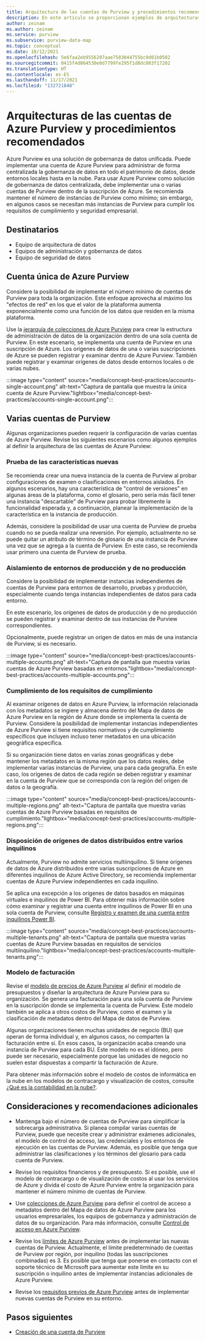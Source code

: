```yaml
---
title: Arquitectura de las cuentas de Purview y procedimientos recomendados
description: En este artículo se proporcionan ejemplos de arquitecturas de las cuentas de Azure Purview y se explican los procedimientos recomendados.
author: zeinam
ms.author: zeinam
ms.service: purview
ms.subservice: purview-data-map
ms.topic: conceptual
ms.date: 10/12/2021
ms.openlocfilehash: 5e6faa2eb9556207aae7583044755bc9d01b0502
ms.sourcegitcommit: 0415f4d064530e0d7799fe295f1d8dc003f17202
ms.translationtype: HT
ms.contentlocale: es-ES
ms.lasthandoff: 11/17/2021
ms.locfileid: "132721848"
---
```

# <a name="azure-purview-accounts-architectures-and-best-practices"></a>Arquitecturas de las cuentas de Azure Purview y procedimientos recomendados  

Azure Purview es una solución de gobernanza de datos unificada. Puede implementar una cuenta de Azure Purview para administrar de forma centralizada la gobernanza de datos en todo el patrimonio de datos, desde entornos locales hasta en la nube. Para usar Azure Purview como solución de gobernanza de datos centralizada, debe implementar una o varias cuentas de Purview dentro de la suscripción de Azure. Se recomienda mantener el número de instancias de Purview como mínimo; sin embargo, en algunos casos se necesitan más instancias de Purview para cumplir los requisitos de cumplimiento y seguridad empresarial.

## <a name="intended-audience"></a>Destinatarios

- Equipo de arquitectura de datos
- Equipos de administración y gobernanza de datos
- Equipo de seguridad de datos

## <a name="single-purview-account"></a>Cuenta única de Azure Purview

Considere la posibilidad de implementar el número mínimo de cuentas de Purview para toda la organización. Este enfoque aprovecha al máximo los "efectos de red" en los que el valor de la plataforma aumenta exponencialmente como una función de los datos que residen en la misma plataforma. 

Use la [jerarquía de colecciones de Azure Purview](./concept-best-practices-collections.md) para crear la estructura de administración de datos de la organización dentro de una sola cuenta de Purview. En este escenario, se implementa una cuenta de Purview en una suscripción de Azure. Los orígenes de datos de una o varias suscripciones de Azure se pueden registrar y examinar dentro de Azure Purview. También puede registrar y examinar orígenes de datos desde entornos locales o de varias nubes.

:::image type="content" source="media/concept-best-practices/accounts-single-account.png" alt-text="Captura de pantalla que muestra la única cuenta de Azure Purview."lightbox="media/concept-best-practices/accounts-single-account.png":::

## <a name="multiple-purview-accounts"></a>Varias cuentas de Purview

Algunas organizaciones pueden requerir la configuración de varias cuentas de Azure Purview. Revise los siguientes escenarios como algunos ejemplos al definir la arquitectura de las cuentas de Azure Purview:  

### <a name="testing-new-features"></a>Prueba de las características nuevas 

Se recomienda crear una nueva instancia de la cuenta de Purview al probar configuraciones de examen o clasificaciones en entornos aislados. En algunos escenarios, hay una característica de "control de versiones" en algunas áreas de la plataforma, como el glosario, pero sería más fácil tener una instancia "descartable" de Purview para probar libremente la funcionalidad esperada y, a continuación, planear la implementación de la característica en la instancia de producción.  

Además, considere la posibilidad de usar una cuenta de Purview de prueba cuando no se pueda realizar una reversión. Por ejemplo, actualmente no se puede quitar un atributo de término de glosario de una instancia de Purview una vez que se agrega a la cuenta de Purview. En este caso, se recomienda usar primero una cuenta de Purview de prueba.
 
### <a name="isolating-productionand-non-production-environments"></a>Aislamiento de entornos de producción y de no producción 

Considere la posibilidad de implementar instancias independientes de cuentas de Purview para entornos de desarrollo, pruebas y producción, especialmente cuando tenga instancias independientes de datos para cada entorno.  

En este escenario, los orígenes de datos de producción y de no producción se pueden registrar y examinar dentro de sus instancias de Purview correspondientes.

Opcionalmente, puede registrar un origen de datos en más de una instancia de Purview, si es necesario.

:::image type="content" source="media/concept-best-practices/accounts-multiple-accounts.png" alt-text="Captura de pantalla que muestra varias cuentas de Azure Purview basadas en entornos."lightbox="media/concept-best-practices/accounts-multiple-accounts.png":::

### <a name="fulfilling-compliance-requirements"></a>Cumplimiento de los requisitos de cumplimiento  

Al examinar orígenes de datos en Azure Purview, la información relacionada con los metadatos se ingiere y almacena dentro del Mapa de datos de Azure Purview en la región de Azure donde se implementa la cuenta de Purview. Considere la posibilidad de implementar instancias independientes de Azure Purview si tiene requisitos normativos y de cumplimiento específicos que incluyen incluso tener metadatos en una ubicación geográfica específica.  

Si su organización tiene datos en varias zonas geográficas y debe mantener los metadatos en la misma región que los datos reales, debe implementar varias instancias de Purview, una para cada geografía. En este caso, los orígenes de datos de cada región se deben registrar y examinar en la cuenta de Purview que se corresponda con la región del origen de datos o la geografía.

:::image type="content" source="media/concept-best-practices/accounts-multiple-regions.png" alt-text="Captura de pantalla que muestra varias cuentas de Azure Purview basadas en requisitos de cumplimiento."lightbox="media/concept-best-practices/accounts-multiple-regions.png":::

### <a name="having-data-sources-distributed-across-multiple-tenants"></a>Disposición de orígenes de datos distribuidos entre varios inquilinos  

Actualmente, Purview no admite servicios multiinquilino. Si tiene orígenes de datos de Azure distribuidos entre varias suscripciones de Azure en diferentes inquilinos de Azure Active Directory, se recomienda implementar cuentas de Azure Purview independientes en cada inquilino. 

Se aplica una excepción a los orígenes de datos basados en máquinas virtuales e inquilinos de Power BI. Para obtener más información sobre cómo examinar y registrar una cuenta entre inquilinos de Power BI en una sola cuenta de Purview, consulte [Registro y examen de una cuenta entre inquilinos Power BI](./register-scan-power-bi-tenant.md). 

:::image type="content" source="media/concept-best-practices/accounts-multiple-tenants.png" alt-text="Captura de pantalla que muestra varias cuentas de Azure Purview basadas en requisitos de servicios multiinquilino."lightbox="media/concept-best-practices/accounts-multiple-tenants.png"::: 

### <a name="billing-model"></a>Modelo de facturación 

Revise el [modelo de precios de Azure Purview](https://azure.microsoft.com/pricing/details/azure-purview) al definir el modelo de presupuestos y diseñar la arquitectura de Azure Purview para su organización. Se genera una facturación para una sola cuenta de Purview en la suscripción donde se implementa la cuenta de Purview. Este modelo también se aplica a otros costos de Purview, como el examen y la clasificación de metadatos dentro del Mapa de datos de Purview.

Algunas organizaciones tienen muchas unidades de negocio (BU) que operan de forma individual y, en algunos casos, no comparten la facturación entre sí. En esos casos, la organización acaba creando una instancia de Purview para cada BU. Este modelo no es el idóneo, pero puede ser necesario, especialmente porque las unidades de negocio no suelen estar dispuestas a compartir la facturación de Azure. 

Para obtener más información sobre el modelo de costos de informática en la nube en los modelos de contracargo y visualización de costos, consulte [¿Qué es la contabilidad en la nube?](/azure/cloud-adoption-framework/strategy/cloud-accounting).  

## <a name="additional-considerations-and-recommendations"></a>Consideraciones y recomendaciones adicionales 

- Mantenga bajo el número de cuentas de Purview para simplificar la sobrecarga administrativa. Si planea compilar varias cuentas de Purview, puede que necesite crear y administrar exámenes adicionales, el modelo de control de acceso, las credenciales y los entornos de ejecución en las cuentas de Purview. Además, es posible que tenga que administrar las clasificaciones y los términos del glosario para cada cuenta de Purview.

- Revise los requisitos financieros y de presupuesto. Si es posible, use el modelo de contracargo o de visualización de costos al usar los servicios de Azure y divida el costo de Azure Purview entre la organización para mantener el número mínimo de cuentas de Purview. 

- Use [colecciones de Azure Purview](concept-best-practices-collections.md) para definir el control de acceso a metadatos dentro del Mapa de datos de Azure Purview para los usuarios empresariales, los equipos de gobernanza y administración de datos de su organización. Para más información, consulte [Control de acceso en Azure Purview](./catalog-permissions.md).

- Revise los [límites de Azure Purview](./how-to-manage-quotas.md#azure-purview-limits) antes de implementar las nuevas cuentas de Purview. Actualmente, el límite predeterminado de cuentas de Purview por región, por inquilino (todas las suscripciones combinadas) es 3. Es posible que tenga que ponerse en contacto con el soporte técnico de Microsoft para aumentar este límite en su suscripción o inquilino antes de implementar instancias adicionales de Azure Purview.  

- Revise los [requisitos previos de Azure Purview](./create-catalog-portal.md#prerequisites) antes de implementar nuevas cuentas de Purview en su entorno.
  
## <a name="next-steps"></a>Pasos siguientes
-  [Creación de una cuenta de Purview](./create-catalog-portal.md)
